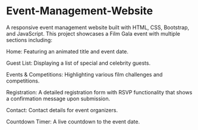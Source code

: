 # Event-Management-Website
A responsive event management website built with HTML, CSS, Bootstrap, and JavaScript. This project showcases a Film Gala event with multiple sections including:

Home: Featuring an animated title and event date.

Guest List: Displaying a list of special and celebrity guests.

Events & Competitions: Highlighting various film challenges and competitions.

Registration: A detailed registration form with RSVP functionality that shows a confirmation message upon submission.

Contact: Contact details for event organizers.

Countdown Timer: A live countdown to the event date.
